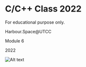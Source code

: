 # C/C++ Class 2022

For educational purpose only.

Harbour.Space@UTCC

Module 6

2022

![Alt text](/posts/path/to/cat-code.jpeg "I'm coding")
